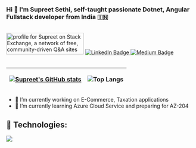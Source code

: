 ### Hi 👋 I'm Supreet Sethi, self-taught passionate Dotnet, Angular Fullstack developer from India 🇮🇳
<br>
<div id="badges">
  <a target="_blank" href="https://stackexchange.com/users/1838322"><img src="https://stackexchange.com/users/flair/1838322.png" width="208" height="58" alt="profile for Supreet on Stack Exchange, a network of free, community-driven Q&amp;A sites" title="profile for Supreet on     Stack Exchange, a network of free, community-driven Q&amp;A sites"></a>
  <a target="_blank" href="https://www.linkedin.com/in/supreet-sethi-21a79b16/">
    <img src="https://img.shields.io/badge/LinkedIn-blue?style=for-the-badge&logo=linkedin&logoColor=white" alt="LinkedIn Badge"/>
  </a>
  <a target="_blank" href="https://medium.com/@supreet1986">
    <img src="https://img.shields.io/badge/Medium-12100E?style=for-the-badge&logo=medium&logoColor=white" alt="Medium Badge"/>
  </a>
</div>
<br>
<table>
<thead>
<tr>
<th>
  
   [![Supreet's GitHub stats](https://github-readme-stats.vercel.app/api?username=supreetsethi&show_icons=true&theme=buefy&hide_border=true)](https://github.com/supreetsethi/github-readme-stats)  

</th>
<th>
  
 ![Top Langs](https://github-readme-stats.vercel.app/api/top-langs/?username=supreetsethi&layout=compact&theme=buefy&hide_border=true) 

</th>
</tr>
</thead>
</table>


 

<!--**supreetsethi/supreetsethi** is a ✨ _special_ ✨ repository because its `README.md` (this file) appears on your GitHub profile.-->

- 🔭 I’m currently working on E-Commerce, Taxation applications 
- 🌱 I’m currently learning Azure Cloud Service and preparing for AZ-204
<!--- - ⚡ Technologies: Asp.NET, SQL Server, MVC, Angular, Node, JavaScript, JQuery, MongoDB, ExpressJS, HTML5, ES6+, Azure Service
 👯 I’m looking to collaborate on ...
- 🤔 I’m looking for help with ...
- 💬 Ask me about ...
- 📫 How to reach me: ...
- 😄 Pronouns: ...
- ⚡ Fun fact: ...
-->
## 🧰 Technologies:
<p align="left">
  <a href="https://skillicons.dev">
    <img src="https://skillicons.dev/icons?i=angular,ts,cs,azure,dotnet,vscode,visualstudio,bootstrap,css,tailwind,html,js,jquery,git,kubernetes,docker,mongodb,nodejs,postman,express&perline=30&theme=light" />
  </a>
</p>
